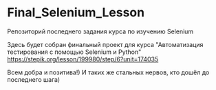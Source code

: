 # Final_Selenium_Lesson
Репозиторий последнего задания курса по изучению Selenium

Здесь будет собран финальный проект для курса "Автоматизация тестирования с помощью Selenium и Python"
https://stepik.org/lesson/199980/step/6?unit=174035

Всем добра и позитива!) И таких же стальных нервов, кто дошёл до последнего шага)